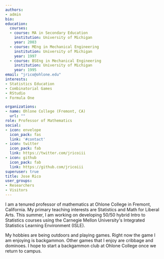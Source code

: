 ```yaml
---
authors:
- admin
bio: 
education:
  courses:
  - course: MA in Secondary Education
    institution: University of Michigan
    year: 2003
  - course: MEng in Mechanical Engineering
    institution: University of Michigan
    year: 1997
  - course: BSEng in Mechanical Engineering
    institution: University of Michigan
    year: 1995
email: "jrico@ohlone.edu"
interests:
- Statistics Education
- Combinatorial Games 
- RStudio
- Formula One

organizations:
- name: Ohlone College (Fremont, CA)
  url: ""
role: Professor of Mathematics
social:
- icon: envelope
  icon_pack: fas
  link: '#contact'
- icon: twitter
  icon_pack: fab
  link: https://twitter.com/jricoiii
- icon: github
  icon_pack: fab
  link: https://github.com/jricoiii
superuser: true
title: Jose Rico
user_groups:
- Researchers
- Visitors
---
```


I am a tenured professor of mathematics at Ohlone College in Fremont, California.  My primary teaching interests are Statistics and Math for Liberal Arts.  This summer, I am working on developing 50/50 hybrid Intro to Statistics courses using the Carnegie Mellon University's Integrated Statistics Learning Environment (ISLE).  

My hobbies are being outdoors and playing games.  Right now the game I am enjoying is backgammon.  Other games that I enjoy are cribbage and dominoes.  I hope to start a backgammon club at Ohlone College once we return to campus.


